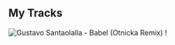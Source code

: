 
## My Tracks
![Gustavo Santaolalla - Babel (Otnicka Remix)](https://www.youtube.com/watch?v=tbcsTyxBznE)
!



##